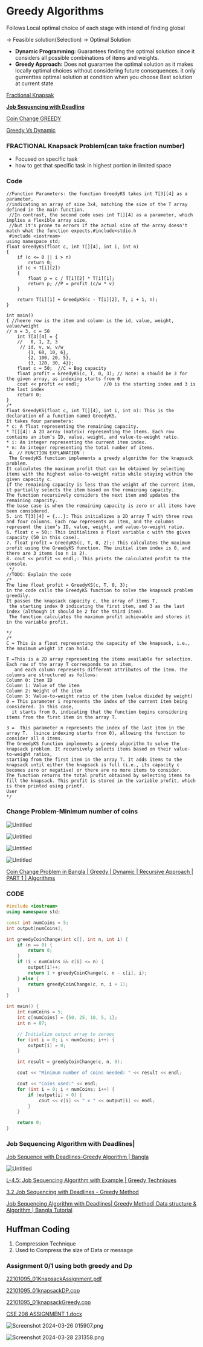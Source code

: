# Greedy Algorithms

Follows Local optimal choice of each stage with intend of finding global

→ Feasible solution(Selection)
→ Optimal Solution

- **Dynamic Programming:** Guarantees finding the optimal solution since it considers all possible combinations of items and weights.
- **Greedy Approach:** Does not guarantee the optimal solution as it makes locally optimal choices without considering future consequences. it only gurrenttes optimal solution at condition when you choose Best solution at current state

[Fractional Knapsak](Greedy%20Algorithms%20d4a976c3b69c495f9c41710bab5e2565/Fractional%20Knapsak%20328260d612094828ae7ba0d32504c2fd.md)

[**Job Sequencing with Deadline**](Greedy%20Algorithms%20d4a976c3b69c495f9c41710bab5e2565/Job%20Sequencing%20with%20Deadline%208a031a00bdbb47e5a22da28536bebf2e.md)

[Coin Change GREEDY](Greedy%20Algorithms%20d4a976c3b69c495f9c41710bab5e2565/Coin%20Change%20GREEDY%20cc827517eee74a9da23d67d14efa5823.md)

[Greedy Vs Dynamic ](../Algorithm%20971a0d3b7a9f4bd3a7462e893245a3d0.md) 

### **FRACTIONAL Knapsack Problem(can take fraction number)**

- Focused on specific task
- how to get that specific task in highest portion in limited space

### Code

 

```
//Function Parameters: the function GreedyKS takes int T[3][4] as a parameter, 
//indicating an array of size 3x4, matching the size of the T array defined in the main function. 
 //In contrast, the second code uses int T[][4] as a parameter, which implies a flexible array size, 
 //but it's prone to errors if the actual size of the array doesn't match what the function expects.#include<stdio.h
 #include <iostream>
using namespace std;
float GreedyKS(float c, int T[][4], int i, int n)
{
    if (c <= 0 || i > n)
        return 0;
    if (c < T[i][2])
    {
        float p = c / T[i][2] * T[i][1];
        return p; //P = profit (c/w * v)
    }

    return T[i][1] + GreedyKS(c - T[i][2], T, i + 1, n);
}

int main()
{ //heere row is the item and column is the id, value, weight, value/weight
// n = 3, c = 50
    int T[3][4] = { 
    //   0, 1, 2, 3
     // id, v, w, v/w
        {1, 60, 10, 6},
        {2, 100, 20, 5},
        {3, 120, 30, 4}};
    float c = 50;  //C = Bag capacity
    float profit = GreedyKS(c, T, 0, 3); // Note: n should be 3 for the given array, as indexing starts from 0
    cout << profit << endl;         //0 is the starting index and 3 is the last index
    return 0;
}
/* 
float GreedyKS(float c, int T[][4], int i, int n): This is the declaration of a function named GreedyKS. 
It takes four parameters:
* c: A float representing the remaining capacity.
* T[][4]: A 2D array (matrix) representing the items. Each row contains an item’s ID, value, weight, and value-to-weight ratio.
* i: An integer representing the current item index.
* n: An integer representing the total number of items.
 4. // FUNCTION EXPLANATION :
 The GreedyKS function implements a greedy algorithm for the knapsack problem.
It calculates the maximum profit that can be obtained by selecting items with the highest value-to-weight ratio while staying within the given capacity c.
if the remaining capacity is less than the weight of the current item, it partially selects the item based on the remaining capacity.
The function recursively considers the next item and updates the remaining capacity.
The base case is when the remaining capacity is zero or all items have been considered.
5. int T[3][4] = {...}: This initializes a 2D array T with three rows and four columns. Each row represents an item, and the columns represent the item’s ID, value, weight, and value-to-weight ratio.
6. float c = 50;: This initializes a float variable c with the given capacity (50 in this case).
7. float profit = GreedyKS(c, T, 0, 2);: This calculates the maximum profit using the GreedyKS function. The initial item index is 0, and there are 3 items (so n is 2).
8. cout << profit << endl;: This prints the calculated profit to the console.
 */
//TODO: Explain the code
/*
The line float profit = GreedyKS(c, T, 0, 3); 
in the code calls the GreedyKS function to solve the knapsack problem greedily. 
It passes the knapsack capacity c, the array of items T,
 the starting index 0 indicating the first item, and 3 as the last index (although it should be 2 for the third item). 
 The function calculates the maximum profit achievable and stores it in the variable profit.

*/
/*
C = This is a float representing the capacity of the knapsack, i.e., the maximum weight it can hold.

T =This is a 2D array representing the items available for selection. Each row of the array T corresponds to an item, 
   and each column represents different attributes of the item. The columns are structured as follows:
Column 0: Item ID
Column 1: Value of the item
Column 2: Weight of the item
Column 3: Value-to-weight ratio of the item (value divided by weight)
0 = This parameter i represents the index of the current item being considered. In this case, 
  it starts from 0, indicating that the function begins considering items from the first item in the array T.

3 =  This parameter n represents the index of the last item in the array T.  (since indexing starts from 0), allowing the function to consider all 4 items.
The GreedyKS function implements a greedy algorithm to solve the knapsack problem. It recursively selects items based on their value-to-weight ratios, 
starting from the first item in the array T. It adds items to the knapsack until either the knapsack is full (i.e., its capacity c becomes zero or negative) or there are no more items to consider.
The function returns the total profit obtained by selecting items to fill the knapsack. This profit is stored in the variable profit, which is then printed using printf.
User
*/
```

### **Change Problem-Minimum number of coins**

![Untitled](Greedy%20Algorithms%20d4a976c3b69c495f9c41710bab5e2565/Untitled.png)

![Untitled](Greedy%20Algorithms%20d4a976c3b69c495f9c41710bab5e2565/Untitled%201.png)

![Untitled](Greedy%20Algorithms%20d4a976c3b69c495f9c41710bab5e2565/Untitled%202.png)

![Untitled](Greedy%20Algorithms%20d4a976c3b69c495f9c41710bab5e2565/Untitled%203.png)

[Coin Change Problem in Bangla | Greedy | Dynamic | Recursive Approach | PART 1 | Algorithms](https://youtu.be/z_wxAMUlVPo?si=XzGkCAwlbDZBvQY-)

### CODE

```cpp
#include <iostream>
using namespace std;

const int numCoins = 5;
int output[numCoins];

int greedyCoinChange(int c[], int n, int i) {
    if (n == 0) {
        return 0;
    }
    if (i < numCoins && c[i] <= n) {
        output[i]++;
        return 1 + greedyCoinChange(c, n - c[i], i);
    } else {
        return greedyCoinChange(c, n, i + 1);
    }
}

int main() {
    int numCoins = 5;
    int c[numCoins] = {50, 25, 10, 5, 1};
    int n = 87;

    // Initialize output array to zeroes
    for (int i = 0; i < numCoins; i++) {
        output[i] = 0;
    }

    int result = greedyCoinChange(c, n, 0);

    cout << "Minimum number of coins needed: " << result << endl;

    cout << "Coins used:" << endl;
    for (int i = 0; i < numCoins; i++) {
        if (output[i] > 0) {
            cout << c[i] << " x " << output[i] << endl;
        }
    }

    return 0;
}

```

### **Job Sequencing Algorithm with Deadlines|**

[Job Sequence with Deadlines-Greedy Algorithm | Bangla](https://youtu.be/_fFljp7z9Y4?si=7omvXqDoTqIgR_Lr)

![Untitled](Greedy%20Algorithms%20d4a976c3b69c495f9c41710bab5e2565/Untitled%204.png)

[L-4.5: Job Sequencing Algorithm with Example | Greedy Techniques](https://youtu.be/Tpp7o0jQ-8w?si=I3iP5ckD8vQO2qZm)

[3.2 Job Sequencing with Deadlines - Greedy Method](https://www.youtube.com/watch?v=zPtI8q9gvX8)

[Job Sequencing Algorithm with Deadlines| Greedy Method| Data structure & Algorithm | Bangla Tutorial](https://youtu.be/qdEK7vyHS6c?si=ZbFtIvubnVNREfbs)

## **Huffman Coding**

1.  Compression Technique
2. Used to Compress the size of Data or message

### Assignment 0/1 using both greedy and Dp

[22101095_01KnapsackAssignment.pdf](Greedy%20Algorithms%20d4a976c3b69c495f9c41710bab5e2565/22101095_01KnapsackAssignment.pdf)

[22101095_01knapsackDP.cpp](Greedy%20Algorithms%20d4a976c3b69c495f9c41710bab5e2565/22101095_01knapsackDP.cpp)

[22101095_01knapsackGreedy.cpp](Greedy%20Algorithms%20d4a976c3b69c495f9c41710bab5e2565/22101095_01knapsackGreedy.cpp)

[CSE 208 ASSIGNMENT 1.docx](Greedy%20Algorithms%20d4a976c3b69c495f9c41710bab5e2565/CSE_208_ASSIGNMENT_1.docx)

![Screenshot 2024-03-26 015907.png](Greedy%20Algorithms%20d4a976c3b69c495f9c41710bab5e2565/Screenshot_2024-03-26_015907.png)

![Screenshot 2024-03-28 231358.png](Greedy%20Algorithms%20d4a976c3b69c495f9c41710bab5e2565/Screenshot_2024-03-28_231358.png)